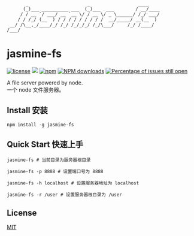 
           _                      _                  ____
          (_)___ __________ ___  (_)___  ___        / __/____
         / / __ `/ ___/ __ `__ \/ / __ \/ _ \______/ /_/ ___/
        / / /_/ (__  ) / / / / / / / / /  __/_____/ __(__  )
     __/ /\__,_/____/_/ /_/ /_/_/_/ /_/\___/     /_/ /____/
    /___/

# jasmine-fs

[![license](https://img.shields.io/badge/license-MIT-blue.svg)](https://github.com/chao-hua/jasmine-fs/blob/master/LICENSE)
[![](https://img.shields.io/badge/Powered%20by-jasmine%20fs-brightgreen.svg)](https://github.com/chao-hua/jasmine-fs)
[![npm](https://img.shields.io/badge/npm-0.0.4-orange.svg)](https://www.npmjs.com/package/jasmine-fs)
[![NPM downloads](http://img.shields.io/npm/dm/jasmine-fs.svg?style=flat-square)](http://www.npmtrends.com/jasmine-fs)
[![Percentage of issues still open](http://isitmaintained.com/badge/open/chao-hua/jasmine-fs.svg)](https://github.com/chao-hua/jasmine-fs/issues "Percentage of issues still open")

A file server powered by node.  
 一个 node 文件服务器。

## Install 安装

`npm install -g jasmine-fs`

## Quick Start 快速上手

```
jasmine-fs # 当前目录为服务器根目录

jasmine-fs -p 8888 # 设置端口号为 8888

jasmine-fs -h localhost # 设置服务器地址为 localhost

jasmine-fs -r /user # 设置服务器根目录为 /user
```

## License

[MIT](https://github.com/chao-hua/jasmine-fs/blob/master/LICENSE)
